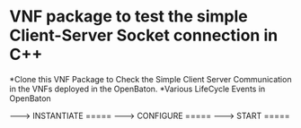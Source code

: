 # VNF package to test the simple Client-Server Socket connection in C++

*Clone this VNF Package to Check the Simple Client Server Communication in the VNFs deployed in the OpenBaton.
*Various LifeCycle Events in OpenBaton 

---> INSTANTIATE ===== 
---> CONFIGURE   =====
---> START       =====   

